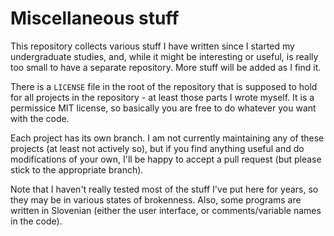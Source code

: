 # Miscellaneous stuff

This repository collects various stuff I have written since I started my undergraduate studies, and, while it might be interesting or useful, is really too small to have a separate repository. More stuff will be added as I find it.

There is a `LICENSE` file in the root of the repository that is supposed to hold for all projects in the repository - at least those parts I wrote myself. It is a permissice MIT license, so basically you are free to do whatever you want with the code.

Each project has its own branch. I am not currently maintaining any of these projects (at least not actively so), but if you find anything useful and do modifications of your own, I'll be happy to accept a pull request (but please stick to the appropriate branch).

Note that I haven't really tested most of the stuff I've put here for years, so they may be in various states of brokenness. Also, some programs are written in Slovenian (either the user interface, or comments/variable names in the code).
